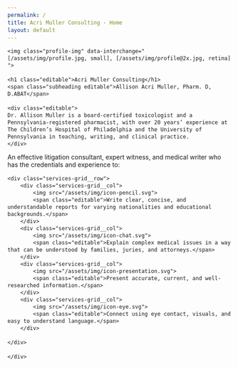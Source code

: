```yaml
---
permalink: /
title: Acri Muller Consulting - Home
layout: default
---
```

<div class="content">

	<img class="profile-img" data-interchange="
	[/assets/img/profile.jpg, small], [/assets/img/profile@2x.jpg, retina]
	">

	<h1 class="editable">Acri Muller Consulting</h1>
	<span class="subheading editable">Allison Acri Muller, Pharm. D, D.ABAT</span>

	<div class="editable">
	Dr. Allison Muller is a board-certified toxicologist and a Pennsylvania-registered pharmacist, with over 20 years’ experience at The Children’s Hospital of Philadelphia and the University of Pennsylvania in teaching, writing, and clinical practice.
	</div>

</div>

<section class="services-grid">
	<div class="container">
	An effective litigation consultant, expert witness, and medical writer who has the credentials and experience to:
	
	<div class="services-grid__row">
		<div class="services-grid__col">
			<img src="/assets/img/icon-pencil.svg">
			<span class="editable">Write clear, concise, and understandable reports for varying nationalities and educational backgrounds.</span>
		</div>
		<div class="services-grid__col">
			<img src="/assets/img/icon-chat.svg">
			<span class="editable">Explain complex medical issues in a way that can be understood by families, juries, and attorneys.</span>
		</div>
		<div class="services-grid__col">
			<img src="/assets/img/icon-presentation.svg">
			<span class="editable">Present accurate, current, and well-researched information.</span>
		</div>
		<div class="services-grid__col">
			<img src="/assets/img/icon-eye.svg">
			<span class="editable">Connect using eye contact, visuals, and easy to understand language.</span>
		</div>

	</div>
	
	</div>
</section>
